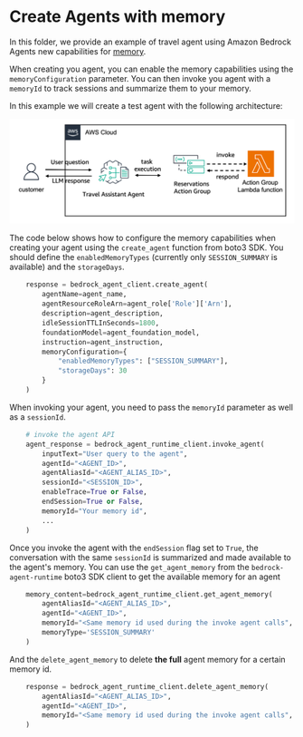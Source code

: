 # Create Agents with memory

In this folder, we provide an example of travel agent using Amazon Bedrock Agents new capabilities for [memory](https://docs.aws.amazon.com/bedrock/latest/userguide/agents-memory.html).

When creating you agent, you can enable the memory capabilities using the `memoryConfiguration` parameter. You can then invoke you agent with a `memoryId` to track sessions and summarize them to your memory.

In this example we will create a test agent with the following architecture:

![Agent architecture](images/architecture.png)


The code below shows how to configure the memory capabilities when creating your agent using the `create_agent` function from boto3 SDK. You should define the  `enabledMemoryTypes` (currently only `SESSION_SUMMARY` is available) and the `storageDays`.

```python
    response = bedrock_agent_client.create_agent(
        agentName=agent_name,
        agentResourceRoleArn=agent_role['Role']['Arn'],
        description=agent_description,
        idleSessionTTLInSeconds=1800,
        foundationModel=agent_foundation_model,
        instruction=agent_instruction,
        memoryConfiguration={
            "enabledMemoryTypes": ["SESSION_SUMMARY"],
            "storageDays": 30
        }
    )
```
When invoking your agent, you need to pass the `memoryId` parameter as well as a `sessionId`. 
```python
    # invoke the agent API
    agent_response = bedrock_agent_runtime_client.invoke_agent(
        inputText="User query to the agent",
        agentId="<AGENT_ID>",
        agentAliasId="<AGENT_ALIAS_ID>",
        sessionId="<SESSION_ID>",
        enableTrace=True or False,
        endSession=True or False,
        memoryId="Your memory id",
        ...
    )
```

Once you invoke the agent with the `endSession` flag set to `True`, the conversation with the same `sessionId` is summarized and made available to the agent's memory. You can use the `get_agent_memory` from the `bedrock-agent-runtime` boto3 SDK client to get the available memory for an agent

```python
    memory_content=bedrock_agent_runtime_client.get_agent_memory(
        agentAliasId="<AGENT_ALIAS_ID>",
        agentId="<AGENT_ID>",
        memoryId="<Same memory id used during the invoke agent calls",
        memoryType='SESSION_SUMMARY'
    )
```

And the `delete_agent_memory` to delete **the full** agent memory for a certain memory id.

```python
    response = bedrock_agent_runtime_client.delete_agent_memory(
        agentAliasId="<AGENT_ALIAS_ID>", 
        agentId="<AGENT_ID>",
        memoryId="<Same memory id used during the invoke agent calls",
    )
```
